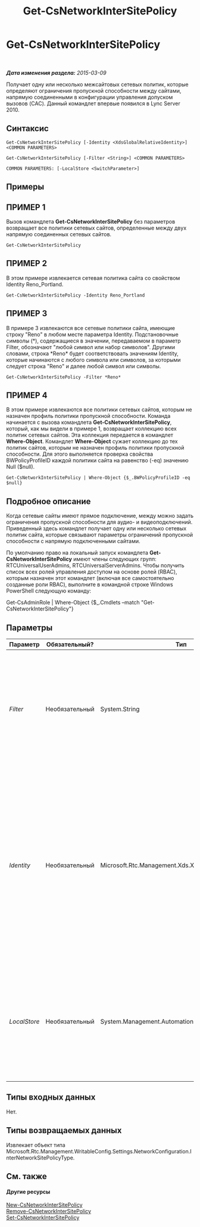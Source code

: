 ﻿---
title: Get-CsNetworkInterSitePolicy
TOCTitle: Get-CsNetworkInterSitePolicy
ms:assetid: a4a64048-f8d7-483a-9565-0c6f3b0937b7
ms:mtpsurl: https://technet.microsoft.com/ru-ru/library/Gg412769(v=OCS.15)
ms:contentKeyID: 49310733
ms.date: 05/19/2016
mtps_version: v=OCS.15
ms.translationtype: HT
---

# Get-CsNetworkInterSitePolicy

 

_**Дата изменения раздела:** 2015-03-09_

Получает одну или несколько межсайтовых сетевых политик, которые определяют ограничения пропускной способности между сайтами, напрямую соединенными в конфигурации управления допуском вызовов (CAC). Данный командлет впервые появился в Lync Server 2010.

## Синтаксис

    Get-CsNetworkInterSitePolicy [-Identity <XdsGlobalRelativeIdentity>] <COMMON PARAMETERS>

    Get-CsNetworkInterSitePolicy [-Filter <String>] <COMMON PARAMETERS>

    COMMON PARAMETERS: [-LocalStore <SwitchParameter>]

## Примеры

## ПРИМЕР 1

Вызов командлета **Get-CsNetworkInterSitePolicy** без параметров возвращает все политики сетевых сайтов, определенные между двух напрямую соединенных сетевых сайтов.

    Get-CsNetworkInterSitePolicy

## ПРИМЕР 2

В этом примере извлекается сетевая политика сайта со свойством Identity Reno\_Portland.

    Get-CsNetworkInterSitePolicy -Identity Reno_Portland

## ПРИМЕР 3

В примере 3 извлекаются все сетевые политики сайта, имеющие строку "Reno" в любом месте параметра Identity. Подстановочные символы (\*), содержащиеся в значении, передаваемом в параметр Filter, обозначают "любой символ или набор символов". Другими словами, строка \*Reno\* будет соответствовать значениям Identity, которые начинаются с любого символа или символов, за которыми следует строка "Reno" и далее любой символ или символы.

    Get-CsNetworkInterSitePolicy -Filter *Reno*

## ПРИМЕР 4

В этом примере извлекаются все политики сетевых сайтов, которым не назначен профиль политики пропускной способности. Команда начинается с вызова командлета **Get-CsNetworkInterSitePolicy**, который, как мы видели в примере 1, возвращает коллекцию всех политик сетевых сайтов. Эта коллекция передается в командлет **Where-Object**. Командлет **Where-Object** сужает коллекцию до тех политик сайтов, которым не назначен профиль политики пропускной способности. Для этого выполняется проверка свойства BWPolicyProfileID каждой политики сайта на равенство (-eq) значению Null ($null).

    Get-CsNetworkInterSitePolicy | Where-Object {$_.BWPolicyProfileID -eq $null}

## Подробное описание

Когда сетевые сайты имеют прямое подключение, между можно задать ограничения пропускной способности для аудио- и видеоподключений. Приведенный здесь командлет получает одну или несколько сетевых политик сайта, которые связывают параметры ограничений пропускной способности с напрямую подключенными сайтами.

По умолчанию право на локальный запуск командлета **Get-CsNetworkInterSitePolicy** имеют члены следующих групп: RTCUniversalUserAdmins, RTCUniversalServerAdmins. Чтобы получить список всех ролей управления доступом на основе ролей (RBAC), которым назначен этот командлет (включая все самостоятельно созданные роли RBAC), выполните в командной строке Windows PowerShell следующую команду:

Get-CsAdminRole | Where-Object {$\_.Cmdlets –match "Get-CsNetworkInterSitePolicy"}

## Параметры


<table>
<colgroup>
<col style="width: 25%" />
<col style="width: 25%" />
<col style="width: 25%" />
<col style="width: 25%" />
</colgroup>
<thead>
<tr class="header">
<th>Параметр</th>
<th>Обязательный?</th>
<th>Тип</th>
<th>Описание</th>
</tr>
</thead>
<tbody>
<tr class="odd">
<td><p><em>Filter</em></p></td>
<td><p>Необязательный</p></td>
<td><p>System.String</p></td>
<td><p>Строка, содержащая подстановочные знаки, которая будет выполнять поиск политик со значениями свойства Identity, совпадающими со строкой подстановочных знаков.</p></td>
</tr>
<tr class="even">
<td><p><em>Identity</em></p></td>
<td><p>Необязательный</p></td>
<td><p>Microsoft.Rtc.Management.Xds.XdsGlobalRelativeIdentity</p></td>
<td><p>Уникальный идентификатор сетевой политики сайта, которую требуется получить. Сетевые политики сайта создаются только на глобальном уровне, поэтому для задания области идентификатор не требуется. Вместо этого он содержит строку с уникальным именем, определяющую политику.</p></td>
</tr>
<tr class="odd">
<td><p><em>LocalStore</em></p></td>
<td><p>Необязательный</p></td>
<td><p>System.Management.Automation.SwitchParameter</p></td>
<td><p>Получает сведения о сетевой политике между сайтами из локальной реплики центрального хранилища управления вместо самого центрального хранилища управления.</p></td>
</tr>
</tbody>
</table>


## Типы входных данных

Нет.

## Типы возвращаемых данных

Извлекает объект типа Microsoft.Rtc.Management.WritableConfig.Settings.NetworkConfiguration.InterNetworkSitePolicyType.

## См. также

#### Другие ресурсы

[New-CsNetworkInterSitePolicy](new-csnetworkintersitepolicy.md)  
[Remove-CsNetworkInterSitePolicy](remove-csnetworkintersitepolicy.md)  
[Set-CsNetworkInterSitePolicy](set-csnetworkintersitepolicy.md)

